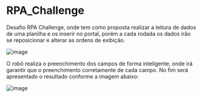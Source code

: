 # RPA_Challenge

Desafio RPA Challenge, onde tem como proposta realizar a leitura de dados de uma planilha e os inserir no portal, porém a cada rodada os dados irão se reposicionar e alterar as ordens de exibição.

![image](https://user-images.githubusercontent.com/51121868/213516808-cceeb422-ea99-4c71-9cf0-2c5e59793336.png)


O robô realiza o preenchimento dos campos de forma inteligente, onde irá garantir que o preenchimento corretamente de cada campo. No fim será apresentado o resultado conforme a imagem abaixo:

![image](https://user-images.githubusercontent.com/51121868/213515937-26f20b8e-0133-492b-9140-71780a153636.png)
